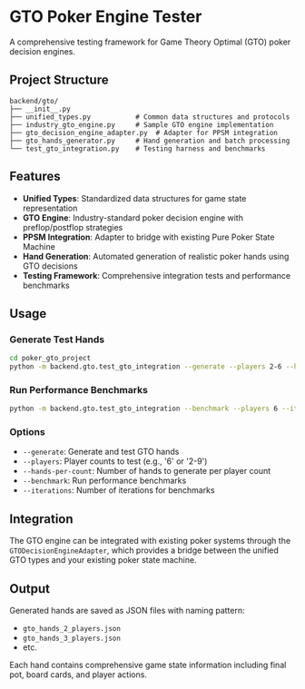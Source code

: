 # GTO Poker Engine Tester

A comprehensive testing framework for Game Theory Optimal (GTO) poker decision engines.

## Project Structure

```
backend/gto/
├── __init__.py
├── unified_types.py           # Common data structures and protocols
├── industry_gto_engine.py     # Sample GTO engine implementation
├── gto_decision_engine_adapter.py  # Adapter for PPSM integration
├── gto_hands_generator.py     # Hand generation and batch processing
└── test_gto_integration.py    # Testing harness and benchmarks
```

## Features

- **Unified Types**: Standardized data structures for game state representation
- **GTO Engine**: Industry-standard poker decision engine with preflop/postflop strategies
- **PPSM Integration**: Adapter to bridge with existing Pure Poker State Machine
- **Hand Generation**: Automated generation of realistic poker hands using GTO decisions
- **Testing Framework**: Comprehensive integration tests and performance benchmarks

## Usage

### Generate Test Hands

```bash
cd poker_gto_project
python -m backend.gto.test_gto_integration --generate --players 2-6 --hands-per-count 10
```

### Run Performance Benchmarks

```bash
python -m backend.gto.test_gto_integration --benchmark --players 6 --iterations 50
```

### Options

- `--generate`: Generate and test GTO hands
- `--players`: Player counts to test (e.g., '6' or '2-9')
- `--hands-per-count`: Number of hands to generate per player count
- `--benchmark`: Run performance benchmarks  
- `--iterations`: Number of iterations for benchmarks

## Integration

The GTO engine can be integrated with existing poker systems through the `GTODecisionEngineAdapter`, which provides a bridge between the unified GTO types and your existing poker state machine.

## Output

Generated hands are saved as JSON files with naming pattern:
- `gto_hands_2_players.json`
- `gto_hands_3_players.json`
- etc.

Each hand contains comprehensive game state information including final pot, board cards, and player actions.
